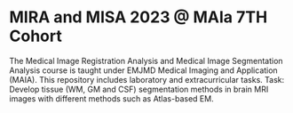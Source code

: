 # MIRA and MISA 2023 @ MAIa 7TH Cohort 
The Medical Image Registration Analysis  and Medical Image Segmentation Analysis course is taught under EMJMD Medical Imaging and Application (MAIA). This repository includes laboratory and extracurricular tasks. Task: Develop tissue (WM, GM and CSF) segmentation methods in brain MRI images with different methods such as Atlas-based EM.
